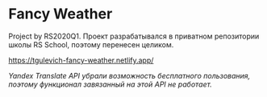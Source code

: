 # Fancy Weather

Project by RS2020Q1. 
Проект разрабатывался в приватном репозитории школы RS School, поэтому перенесен целиком.

https://tgulevich-fancy-weather.netlify.app/

*Yandex Translate API убрали возможность бесплатного пользования, поэтому функционал завязанный на этой API не работает.*
